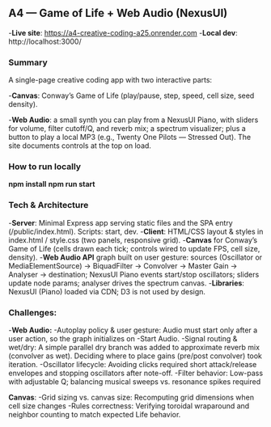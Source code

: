 ## A4 — Game of Life + Web Audio (NexusUI)

-**Live site**: https://a4-creative-coding-a25.onrender.com
-**Local dev**: http://localhost:3000/

### Summary ###

A single-page creative coding app with two interactive parts:

-**Canvas**: Conway’s Game of Life (play/pause, step, speed, cell size, seed density).

-**Web Audio**: a small synth you can play from a NexusUI Piano, with sliders for volume, filter cutoff/Q, and reverb mix; a spectrum visualizer; plus a button to play a local MP3 (e.g., Twenty One Pilots — Stressed Out). The site documents controls at the top on load.

### How to run locally ###

**npm install**
**npm run start**

### Tech & Architecture ###

-**Server**: Minimal Express app serving static files and the SPA entry (/public/index.html). Scripts: start, dev. 
-**Client**: HTML/CSS layout & styles in index.html / style.css (two panels, responsive grid). 
-**Canvas** for Conway’s Game of Life (cells drawn each tick; controls wired to update FPS, cell size, density). 
-**Web Audio API** graph built on user gesture: sources (Oscillator or MediaElementSource) → BiquadFilter → Convolver → Master Gain → Analyser → destination; NexusUI Piano events start/stop oscillators; sliders update node params; analyser drives the spectrum canvas. 
-**Libraries**: NexusUI (Piano) loaded via CDN; D3 is not used by design.

### Challenges: ###
-**Web Audio:**
-Autoplay policy & user gesture: Audio must start only after a user action, so the graph initializes on -Start Audio.
-Signal routing & wet/dry: A simple parallel dry branch was added to approximate reverb mix (convolver as wet). Deciding where to place gains (pre/post convolver) took iteration.
-Oscillator lifecycle: Avoiding clicks required short attack/release envelopes and stopping oscillators after note-off.
-Filter behavior: Low-pass with adjustable Q; balancing musical sweeps vs. resonance spikes required 

**Canvas**:
-Grid sizing vs. canvas size: Recomputing grid dimensions when cell size changes
-Rules correctness: Verifying toroidal wraparound and neighbor counting to match expected Life behavior.